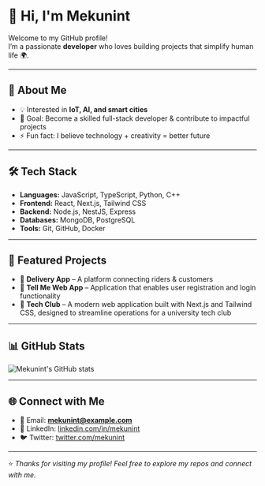 # 👋 Hi, I'm Mekunint
Welcome to my GitHub profile!  
I’m a passionate **developer** who loves building projects that simplify human life 🌍.  

---

## 🚀 About Me
- 💡 Interested in **IoT, AI, and smart cities**  
- 🎯 Goal: Become a skilled full-stack developer & contribute to impactful projects  
- ⚡ Fun fact: I believe technology + creativity = better future  

---

## 🛠️ Tech Stack
- **Languages:** JavaScript, TypeScript, Python, C++  
- **Frontend:** React, Next.js, Tailwind CSS  
- **Backend:** Node.js, NestJS, Express  
- **Databases:** MongoDB, PostgreSQL  
- **Tools:** Git, GitHub, Docker  

---

## 📂 Featured Projects
- 🔹 **Delivery App** – A platform connecting riders & customers  
- 🔹 **Tell Me Web App** – Application that enables user registration and login functionality  
- 🔹 **Tech Club** – A modern web application built with Next.js and Tailwind CSS, designed to streamline operations for a university tech club  

---

## 📊 GitHub Stats
![Mekunint's GitHub stats](https://github-readme-stats.vercel.app/api?username=Meku-nint&show_icons=true&theme=radical)

---

## 🌐 Connect with Me
- 📧 Email: **mekunint@example.com**  
- 💼 LinkedIn: [linkedin.com/in/mekunint](https://linkedin.com/in/mekunint)  
- 🐦 Twitter: [twitter.com/mekunint](https://twitter.com/mekunint)  

---

⭐️ *Thanks for visiting my profile! Feel free to explore my repos and connect with me.*
